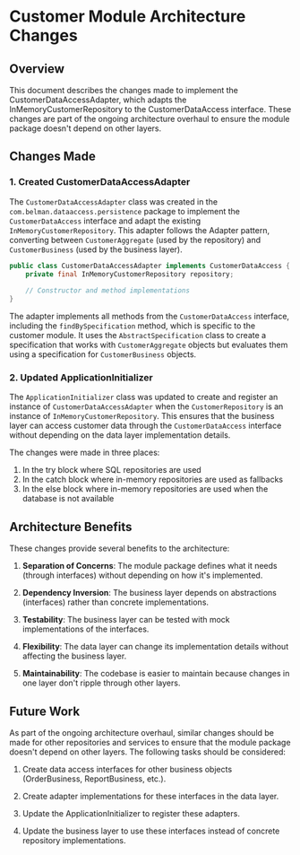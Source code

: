 # Customer Module Architecture Changes

## Overview

This document describes the changes made to implement the CustomerDataAccessAdapter, which adapts the InMemoryCustomerRepository to the CustomerDataAccess interface. These changes are part of the ongoing architecture overhaul to ensure the module package doesn't depend on other layers.

## Changes Made

### 1. Created CustomerDataAccessAdapter

The `CustomerDataAccessAdapter` class was created in the `com.belman.dataaccess.persistence` package to implement the `CustomerDataAccess` interface and adapt the existing `InMemoryCustomerRepository`. This adapter follows the Adapter pattern, converting between `CustomerAggregate` (used by the repository) and `CustomerBusiness` (used by the business layer).

```java
public class CustomerDataAccessAdapter implements CustomerDataAccess {
    private final InMemoryCustomerRepository repository;
    
    // Constructor and method implementations
}
```

The adapter implements all methods from the `CustomerDataAccess` interface, including the `findBySpecification` method, which is specific to the customer module. It uses the `AbstractSpecification` class to create a specification that works with `CustomerAggregate` objects but evaluates them using a specification for `CustomerBusiness` objects.

### 2. Updated ApplicationInitializer

The `ApplicationInitializer` class was updated to create and register an instance of `CustomerDataAccessAdapter` when the `CustomerRepository` is an instance of `InMemoryCustomerRepository`. This ensures that the business layer can access customer data through the `CustomerDataAccess` interface without depending on the data layer implementation details.

The changes were made in three places:
1. In the try block where SQL repositories are used
2. In the catch block where in-memory repositories are used as fallbacks
3. In the else block where in-memory repositories are used when the database is not available

## Architecture Benefits

These changes provide several benefits to the architecture:

1. **Separation of Concerns**: The module package defines what it needs (through interfaces) without depending on how it's implemented.

2. **Dependency Inversion**: The business layer depends on abstractions (interfaces) rather than concrete implementations.

3. **Testability**: The business layer can be tested with mock implementations of the interfaces.

4. **Flexibility**: The data layer can change its implementation details without affecting the business layer.

5. **Maintainability**: The codebase is easier to maintain because changes in one layer don't ripple through other layers.

## Future Work

As part of the ongoing architecture overhaul, similar changes should be made for other repositories and services to ensure that the module package doesn't depend on other layers. The following tasks should be considered:

1. Create data access interfaces for other business objects (OrderBusiness, ReportBusiness, etc.).

2. Create adapter implementations for these interfaces in the data layer.

3. Update the ApplicationInitializer to register these adapters.

4. Update the business layer to use these interfaces instead of concrete repository implementations.